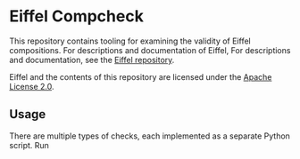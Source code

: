 # Eiffel Compcheck
This repository contains tooling for examining the validity of Eiffel compositions. For descriptions and documentation of Eiffel, For descriptions and documentation, see the [Eiffel repository](https://github.com/Ericsson/eiffel).

Eiffel and the contents of this repository are licensed under the [Apache License 2.0](./LICENSE).

## Usage
There are multiple types of checks, each implemented as a separate Python script. Run <script> -h for usage instructions. Each operates on an array of events, searching for problems:
* checkdependencies.py checks for unsatisfied dependency declarations
* checkimplrequirements.py checks for unsatisfied implementation requirement declarations
* checknodependents.py checks for artifacts without dependents
* checkunmatchedimplementations.py checks for artifacts declaring themselves implementations of non-existent artifacts
